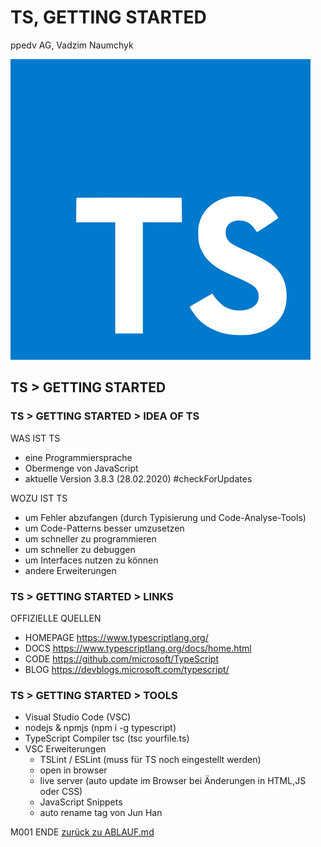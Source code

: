 # TS, GETTING STARTED

ppedv AG, Vadzim Naumchyk

![ts-logo](ts-logo.png)

<!-- <img src="html-images/html-logo.png" alt="html-logo" height="300"/> -->

<!-- #region M001 GETTING STARTED -->
<!-- ############################################################################## -->
<!-- ############################################################################## -->
## TS > GETTING STARTED
<!-- #region IDEA -->
<!-- ############################################################################## -->
### TS > GETTING STARTED > IDEA OF TS

WAS IST TS

- eine Programmiersprache
- Obermenge von JavaScript
- aktuelle Version 3.8.3 (28.02.2020)   #checkForUpdates

WOZU IST TS

- um Fehler abzufangen (durch Typisierung und Code-Analyse-Tools)
- um Code-Patterns besser umzusetzen
- um schneller zu programmieren
- um schneller zu debuggen
- um Interfaces nutzen zu können
- andere Erweiterungen

<!-- #endregion -->
<!-- #region LINKS -->
<!-- ############################################################################## -->
### TS > GETTING STARTED > LINKS

OFFIZIELLE QUELLEN

- HOMEPAGE <https://www.typescriptlang.org/>
- DOCS <https://www.typescriptlang.org/docs/home.html>
- CODE <https://github.com/microsoft/TypeScript>
- BLOG <https://devblogs.microsoft.com/typescript/>

<!-- #endregion -->
<!-- #region TOOLS -->
<!-- ############################################################################## -->
### TS > GETTING STARTED > TOOLS

- Visual Studio Code (VSC)
- nodejs & npmjs (npm i -g typescript)
- TypeScript Compiler tsc (tsc yourfile.ts)
- VSC Erweiterungen
  - TSLint / ESLint (muss für TS noch eingestellt werden)
  - open in browser
  - live server (auto update im Browser bei Änderungen in HTML,JS oder CSS)
  - JavaScript Snippets
  - auto rename tag von Jun Han

<!-- #endregion -->
<!-- ############################################################################## -->
M001 ENDE [zurück zu ABLAUF.md](ABLAUF.md#m001--getting-started)

<!-- #endregion M001 GETTING STARTED -->